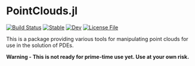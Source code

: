 # PointClouds.jl

[![Build Status](https://github.com/kylebeggs/PointClouds.jl/actions/workflows/CI.yml/badge.svg?branch=main)](https://github.com/kylebeggs/PointClouds.jl/actions/workflows/CI.yml?query=branch%3Amain)
[![Stable](https://img.shields.io/badge/docs-stable-blue.svg)](https://kylebeggs.github.io/PointClouds.jl/stable)
[![Dev](https://img.shields.io/badge/docs-dev-blue.svg)](https://kylebeggs.github.io/PointClouds.jl/dev)
[![License File](https://img.shields.io/badge/license-MIT-blue)](https://github.com/kylebeggs/PointClouds.jl/blob/master/LICENSE)

This is a package providing various tools for manipulating point clouds for use in the
solution of PDEs.

**Warning - This is not ready for prime-time use yet. Use at your own risk.**
